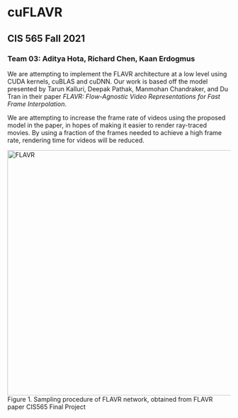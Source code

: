 # cuFLAVR

## CIS 565 Fall 2021
### Team 03: Aditya Hota, Richard Chen, Kaan Erdogmus

We are attempting to implement the FLAVR architecture at a low level using CUDA kernels, cuBLAS and cuDNN. Our work is based off the model presented by Tarun Kalluri, Deepak Pathak, Manmohan Chandraker, and Du Tran in their paper _FLAVR: Flow-Agnostic Video Representations for Fast Frame Interpolation_.

We are attempting to increase the frame rate of videos using the proposed model in the paper, in hopes of making it easier to render ray-traced movies. By using a fraction of the frames needed to achieve a high frame rate, rendering time for videos will be reduced.

<img width="555" alt="FLAVR" src="https://user-images.githubusercontent.com/12516225/144300538-59f3b06e-97c2-46ae-8395-61522818ec74.png">
Figure 1. Sampling procedure of FLAVR network, obtained from FLAVR paper
CIS565 Final Project


```

```
